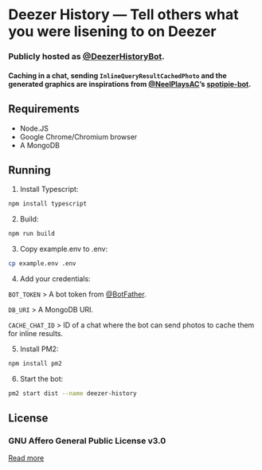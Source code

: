 # Deezer History — Tell others what you were lisening to on Deezer

### Publicly hosted as [@DeezerHistoryBot](https://t.me/DeezerHistoryBot).

#### Caching in a chat, sending `InlineQueryResultCachedPhoto` and the generated graphics are inspirations from [@NeelPlaysAC](https://github.com/NeelPlaysAC)’s [spotipie-bot](https://github.com/NeelPlaysAC/spotipie-bot).

## Requirements

- Node.JS
- Google Chrome/Chromium browser
- A MongoDB

## Running

1. Install Typescript:

```bash
npm install typescript
```

2. Build:

```bash
npm run build
```

3. Copy example.env to .env:

```bash
cp example.env .env
```

4. Add your credentials:

`BOT_TOKEN` > A bot token from [@BotFather](https://t.me/BotFather).

`DB_URI` > A MongoDB URI.

`CACHE_CHAT_ID` > ID of a chat where the bot can send photos to cache them for inline results.

5. Install PM2:

```bash
npm install pm2
```

6. Start the bot:

```bash
pm2 start dist --name deezer-history
```

## License

### GNU Affero General Public License v3.0

[Read more](http://www.gnu.org/licenses/#AGPL)
